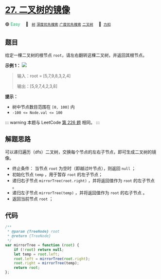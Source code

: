 # [27. 二叉树的镜像](https://2xiao.github.io/leetcode-js/offer/jz_offer_27_1.html)

🟢 <font color=#15bd66>Easy</font>&emsp; 🔖&ensp; [`树`](/tag/tree.md) [`深度优先搜索`](/tag/depth-first-search.md) [`广度优先搜索`](/tag/breadth-first-search.md) [`二叉树`](/tag/binary-tree.md)&emsp; 🔗&ensp;[`力扣`](https://leetcode.cn/problems/er-cha-shu-de-jing-xiang-lcof)

## 题目

给定一棵二叉树的根节点 `root`，请左右翻转这棵二叉树，并返回其根节点。

**示例 1：**
![](https://pic.leetcode.cn/1694686821-qlvjod-%E7%BF%BB%E8%BD%AC%E4%BA%8C%E5%8F%89%E6%A0%91.png)

> 输入：root = [5,7,9,8,3,2,4]
>
> 输出：[5,9,7,4,2,3,8]

**提示：**

- 树中节点数目范围在 `[0, 100]` 内
- `-100 <= Node.val <= 100`

::: warning
本题与 LeetCode [第 226 题](../problem/0226.md) 相同。
:::

## 解题思路

可以递归遍历（dfs）二叉树，交换每个节点的左右子节点，即可生成二叉树的镜像。

- 终止条件： 当节点 `root` 为空时（即越过叶节点），则返回 `null` ；
- 初始化节点 `temp` ，用于暂存 `root` 的左子节点；
- 递归右子节点 `mirrorTree(root.right)` ，并将返回值作为 `root` 的左子节点 。
- 递归左子节点 `mirrorTree(temp)` ，并将返回值作为 `root` 的右子节点 。
- 返回当前节点 `root` ；

## 代码

```javascript
/**
 * @param {TreeNode} root
 * @return {TreeNode}
 */
var mirrorTree = function (root) {
	if (!root) return null;
	let temp = root.left;
	root.left = mirrorTree(root.right);
	root.right = mirrorTree(temp);
	return root;
};
```
